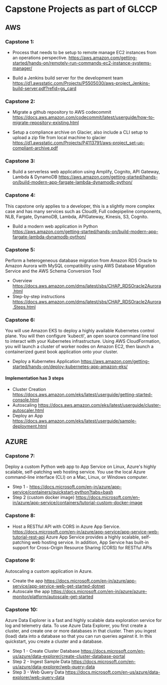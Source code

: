# Capstone Projects as part of GLCCP 

## AWS 

### Capstone 1: 
* Process that needs to be setup to remote manage EC2 instances from an operations perspective.
https://aws.amazon.com/getting-started/hands-on/remotely-run-commands-ec2-instance-systems-manager/

* Build a Jenkins build server for the development team
https://d1.awsstatic.com/Projects/P5505030/aws-project_Jenkins-build-server.pdf?refid=gs_card


### Capstone 2: 
* Migrate a github repository to AWS codecommit
https://docs.aws.amazon.com/codecommit/latest/userguide/how-to-migrate-repository-existing.html

* Setup a compliance archive on Glacier, also include a CLI setup to upload a zip file from local machine to glacier
https://d1.awsstatic.com/Projects/P4113791/aws-project_set-up-compliant-archive.pdf


### Capstone 3: 
* Build a serverless web application using Amplify, Cognito, API Gateway, Lambda & DynamoDB
https://aws.amazon.com/getting-started/hands-on/build-modern-app-fargate-lambda-dynamodb-python/


### Capstone 4: 
This capstone only applies to a developer, this is a slightly more complex case and has many services such as Cloud9, Full codepipeline components, NLB, Fargate, DynamoDB, Lambda, APIGateway, Kinesis, S3, Cognito.
* Build a modern web application in Python
https://aws.amazon.com/getting-started/hands-on/build-modern-app-fargate-lambda-dynamodb-python/


### Capstone 5: 
Perform a heterogeneous database migration from Amazon RDS Oracle to Amazon Aurora with MySQL compatibility using AWS Database Migration Service and the AWS Schema Conversion Tool
* Overview
https://docs.aws.amazon.com/dms/latest/sbs/CHAP_RDSOracle2Aurora.html
* Step-by-step instructions
https://docs.aws.amazon.com/dms/latest/sbs/CHAP_RDSOracle2Aurora.Steps.html


### Capstone 6: 
You will use Amazon EKS to deploy a highly available Kubernetes control plane. You will then configure 'kubectl', an open source command line tool to interact with your Kubernetes infrastructure. Using AWS CloudFormation, you will launch a cluster of worker nodes on Amazon EC2, then launch a containerized guest book application onto your cluster.
* Deploy a Kubernetes Application
https://aws.amazon.com/getting-started/hands-on/deploy-kubernetes-app-amazon-eks/
#### Implementation has 3 steps
  * Cluster Creation
https://docs.aws.amazon.com/eks/latest/userguide/getting-started-console.html
  * Autoscaling
https://docs.aws.amazon.com/eks/latest/userguide/cluster-autoscaler.html
  * Deploy an App
https://docs.aws.amazon.com/eks/latest/userguide/sample-deployment.html


## AZURE

### Capstone 7: 
Deploy a custom Python web app to App Service on Linux, Azure's highly scalable, self-patching web hosting service. You use the local Azure command-line interface (CLI) on a Mac, Linux, or Windows computer.
* Step 1 - https://docs.microsoft.com/en-in/azure/app-service/containers/quickstart-python?tabs=bash
* Step 2 (custom docker image)
https://docs.microsoft.com/en-in/azure/app-service/containers/tutorial-custom-docker-image


### Capstone 8: 
* Host a RESTful API with CORS in Azure App Service.
https://docs.microsoft.com/en-in/azure/app-service/app-service-web-tutorial-rest-api
Azure App Service provides a highly scalable, self-patching web hosting service. In addition, App Service has built-in support for Cross-Origin Resource Sharing (CORS) for RESTful APIs

### Capstone 9: 
Autoscaling a custom application in Azure.
* Create the app
https://docs.microsoft.com/en-in/azure/app-service/app-service-web-get-started-dotnet
* Autoscale the app
https://docs.microsoft.com/en-in/azure/azure-monitor/platform/autoscale-get-started

### Capstone 10:
Azure Data Explorer is a fast and highly scalable data exploration service for log and telemetry data. To use Azure Data Explorer, you first create a cluster, and create one or more databases in that cluster. Then you ingest (load) data into a database so that you can run queries against it. In this quickstart, you create a cluster and a database.
* Step 1 - Create Cluster Database
https://docs.microsoft.com/en-us/azure/data-explorer/create-cluster-database-portal
* Step 2 - Ingest Sample Data
https://docs.microsoft.com/en-us/azure/data-explorer/web-query-data
* Step 3 - Web Query Data
https://docs.microsoft.com/en-us/azure/data-explorer/web-query-data
